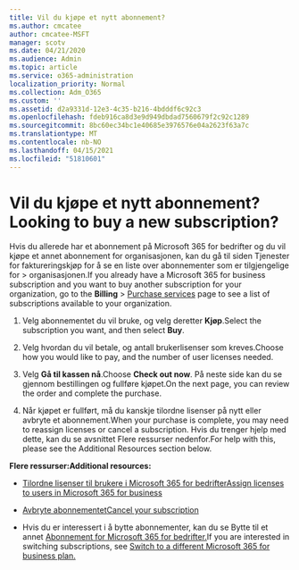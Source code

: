 ```yaml
---
title: Vil du kjøpe et nytt abonnement?
ms.author: cmcatee
author: cmcatee-MSFT
manager: scotv
ms.date: 04/21/2020
ms.audience: Admin
ms.topic: article
ms.service: o365-administration
localization_priority: Normal
ms.collection: Adm_O365
ms.custom: ''
ms.assetid: d2a9331d-12e3-4c35-b216-4bdddf6c92c3
ms.openlocfilehash: fdeb916ca8d3e9d949dbdad7560679f2c92c1289
ms.sourcegitcommit: 8bc60ec34bc1e40685e3976576e04a2623f63a7c
ms.translationtype: MT
ms.contentlocale: nb-NO
ms.lasthandoff: 04/15/2021
ms.locfileid: "51810601"
---
```

# <a name="looking-to-buy-a-new-subscription"></a><span data-ttu-id="b5ab3-102">Vil du kjøpe et nytt abonnement?</span><span class="sxs-lookup"><span data-stu-id="b5ab3-102">Looking to buy a new subscription?</span></span>

<span data-ttu-id="b5ab3-103">Hvis du allerede har et abonnement på Microsoft 365 for bedrifter og  du vil kjøpe et annet abonnement for organisasjonen, kan du gå til siden Tjenester for faktureringskjøp for å se en liste over abonnementer som er tilgjengelige for \> [](https://go.microsoft.com/fwlink/p/?linkid=868433) organisasjonen.</span><span class="sxs-lookup"><span data-stu-id="b5ab3-103">If you already have a Microsoft 365 for business subscription and you want to buy another subscription for your organization, go to the **Billing** \> [Purchase services](https://go.microsoft.com/fwlink/p/?linkid=868433) page to see a list of subscriptions available to your organization.</span></span>
 
1. <span data-ttu-id="b5ab3-104">Velg abonnementet du vil bruke, og velg deretter **Kjøp**.</span><span class="sxs-lookup"><span data-stu-id="b5ab3-104">Select the subscription you want, and then select **Buy**.</span></span>

2. <span data-ttu-id="b5ab3-105">Velg hvordan du vil betale, og antall brukerlisenser som kreves.</span><span class="sxs-lookup"><span data-stu-id="b5ab3-105">Choose how you would like to pay, and the number of user licenses needed.</span></span>

3. <span data-ttu-id="b5ab3-106">Velg **Gå til kassen nå**.</span><span class="sxs-lookup"><span data-stu-id="b5ab3-106">Choose **Check out now**.</span></span> <span data-ttu-id="b5ab3-107">På neste side kan du se gjennom bestillingen og fullføre kjøpet.</span><span class="sxs-lookup"><span data-stu-id="b5ab3-107">On the next page, you can review the order and complete the purchase.</span></span>

4. <span data-ttu-id="b5ab3-108">Når kjøpet er fullført, må du kanskje tilordne lisenser på nytt eller avbryte et abonnement.</span><span class="sxs-lookup"><span data-stu-id="b5ab3-108">When your purchase is complete, you may need to reassign licenses or cancel a subscription.</span></span> <span data-ttu-id="b5ab3-109">Hvis du trenger hjelp med dette, kan du se avsnittet Flere ressurser nedenfor.</span><span class="sxs-lookup"><span data-stu-id="b5ab3-109">For help with this, please see the Additional Resources section below.</span></span>

 <span data-ttu-id="b5ab3-110">**Flere ressurser:**</span><span class="sxs-lookup"><span data-stu-id="b5ab3-110">**Additional resources:**</span></span>
  
- [<span data-ttu-id="b5ab3-111">Tilordne lisenser til brukere i Microsoft 365 for bedrifter</span><span class="sxs-lookup"><span data-stu-id="b5ab3-111">Assign licenses to users in Microsoft 365 for business</span></span>](https://docs.microsoft.com/microsoft-365/admin/add-users/add-users)
    
- [<span data-ttu-id="b5ab3-112">Avbryte abonnementet</span><span class="sxs-lookup"><span data-stu-id="b5ab3-112">Cancel your subscription</span></span>](https://docs.microsoft.com/microsoft-365/commerce/subscriptions/cancel-your-subscription)
    
- <span data-ttu-id="b5ab3-113">Hvis du er interessert i å bytte abonnementer, kan du se Bytte til et annet [Abonnement for Microsoft 365 for bedrifter.](https://docs.microsoft.com/microsoft-365/commerce/subscriptions/switch-to-a-different-plan)</span><span class="sxs-lookup"><span data-stu-id="b5ab3-113">If you are interested in switching subscriptions, see [Switch to a different Microsoft 365 for business plan.](https://docs.microsoft.com/microsoft-365/commerce/subscriptions/switch-to-a-different-plan)</span></span>